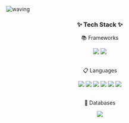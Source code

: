 <!--
**rlaxxwls13/rlaxxwls13** is a ✨ _special_ ✨ repository because its `README.md` (this file) appears on your GitHub profile.

Here are some ideas to get you started:

- 🔭 I’m currently working on ...
- 🌱 I’m currently learning ...
- 👯 I’m looking to collaborate on ...
- 🤔 I’m looking for help with ...
- 💬 Ask me about ...
- 📫 How to reach me: ...
- 😄 Pronouns: ...
- ⚡ Fun fact: ...
-->
![waving](https://capsule-render.vercel.app/api?type=waving&height=200&text=HelloWorld!&fontAlign=70&fontAlignY=40&color=gradient)

<div align="center">
  <h3>✨ Tech Stack ✨</h3>
  <div>
    <p>📚 Frameworks</p>
    <img src="https://img.shields.io/badge/Spring Boot-6DB33F?style=for-the-badge&logo=Springboot&logoColor=white"/>
    <img src="https://img.shields.io/badge/Flask-000000?style=for-the-badge&logo=flask&logoColor=white"/>
  </div>
  <br>
  <div>
    <p>📋 Languages</p>
    <img src="https://img.shields.io/badge/C-A8B9CC?style=for-the-badge&logo=C&logoColor=white"/>
    <img src="https://img.shields.io/badge/C++-00599C?style=for-the-badge&logo=C%2B%2B&logoColor=white"/>
    <img src="https://img.shields.io/badge/java-%23ED8B00.svg?style=for-the-badge&logo=openjdk&logoColor=white"/>
    <img src="https://img.shields.io/badge/JavaScript-F7DF1E?style=for-the-badge&logo=javascript&logoColor=black"/>
    <img src="https://img.shields.io/badge/PHP-777BB4?style=for-the-badge&logo=php&logoColor=white"/>
    <img src="https://img.shields.io/badge/Python-3776AB?style=for-the-badge&logo=Python&logoColor=white"/>
  </div>
  <br>
  <div>
    <p>💾 Databases</p>
    <img src="https://img.shields.io/badge/mysql-4479A1.svg?style=for-the-badge&logo=mysql&logoColor=white"/>
  </div>
</div>

<!--
![Anurag's GitHub stats](https://github-readme-stats.vercel.app/api?username=rlaxxwls13&show_icons=true&theme=radical)
-->
